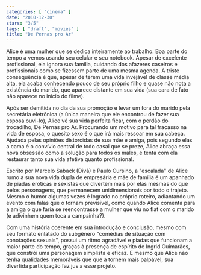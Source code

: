 ```yaml
---
categories: [ "cinema" ]
date: "2010-12-30"
stars: "3/5"
tags: [ "draft", "movies" ]
title: "De Pernas pro Ar"
---
```

Alice é uma mulher que se dedica inteiramente ao trabalho. Boa parte
do tempo a vemos usando seu celular e seu notebook. Apesar de excelente
profissional, ela ignora sua família, cuidando dos afazeres caseiros
e profissionais como se fizessem parte de uma mesma agenda. A triste
consequência é que, apesar de terem uma vida invejável de classe
média alta, ela acaba conhecendo pouco de seu próprio filho e quase
não nota a existência do marido, que aparece distante em sua vida
(sua cara de fato não aparece no início do filme).

Após ser demitida no dia da sua promoção e levar um fora do marido
pela secretária eletrônica (a única maneira que ele encontrou de fazer
sua esposa ouvi-lo), Alice vê sua vida perfeita ficar, com o perdão
do trocadilho, De Pernas pro Ar. Procurando um motivo para tal fracasso
na vida de esposa, o quesito sexo é o que irá mais ressoar em sua
cabeça. Ajudada pelas opiniões distorcidas de sua mãe e amiga, pois
segundo elas a cama é o convívio central de todo casal que se preze,
Alice abraça essa nova obsessão como a solução para todos os males,
e tenta com ela restaurar tanto sua vida afetiva quanto profissional.

Escrito por Marcelo Saback (Divã) e Paulo Cursino, a "escalada" de
Alice rumo à sua nova vida dupla de empresária e mãe de família é
um apanhado de piadas eróticas e sexistas que divertem mais por elas
mesmas do que pelos personagens, que permanecem unidimensionais por todo
o trajeto. Mesmo o humor algumas vezes é logrado no próprio roteiro,
adiantando um evento com falas que o tornam previsível, como quando
Alice comenta para a amiga o que faria se reencontrasse a mulher que
viu no flat com o marido (e adivinhem quem toca a campainha?).

Com uma história coerente em sua introdução e conclusão, mesmo com seu
formato enlatado do subgênero "comédias de situação com conotações
sexuais", possui um ritmo agradável e piadas que funcionam a maior
parte do tempo, graças à presença de espírito de Ingrid Guimarães,
que constrói uma personagem simplista e eficaz. E mesmo que Alice
não tenha qualidades memoráveis que que a tornem mais palpável,
sua divertida participação faz jus a esse projeto.

